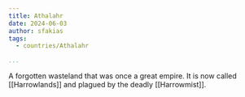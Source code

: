 ```yaml
---
title: Athalahr
date: 2024-06-03
author: sfakias
tags:
  - countries/Athalahr

...
```


A forgotten wasteland that was once a great empire. It is now called [[Harrowlands]] and plagued by the deadly [[Harrowmist]].